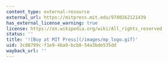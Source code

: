 ```yaml
---
content_type: external-resource
external_url: https://mitpress.mit.edu/9780262121439
has_external_license_warning: true
license: https://en.wikipedia.org/wiki/All_rights_reserved
status: ''
title: '![Buy at MIT Press](/images/mp_logo.gif)'
uid: 3c88799c-f1e9-4ba9-bcb8-54a3bde535dd
wayback_url: ''
---
```

